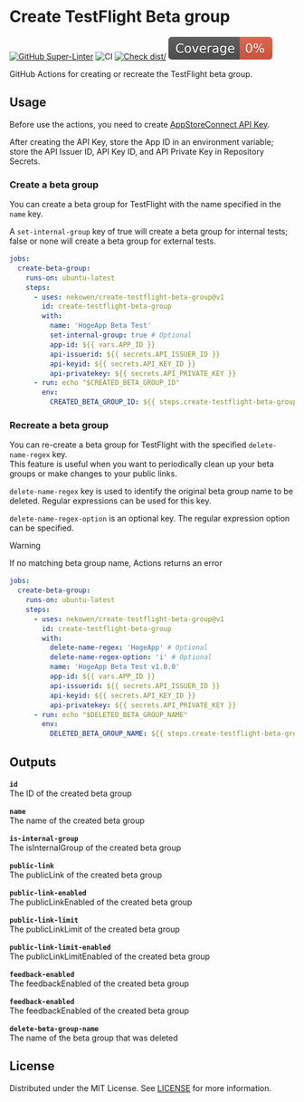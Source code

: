 # Create TestFlight Beta group

[![GitHub Super-Linter](https://github.com/actions/typescript-action/actions/workflows/linter.yml/badge.svg)](https://github.com/super-linter/super-linter)
![CI](https://github.com/actions/typescript-action/actions/workflows/ci.yml/badge.svg)
[![Check dist/](https://github.com/actions/typescript-action/actions/workflows/check-dist.yml/badge.svg)](https://github.com/actions/typescript-action/actions/workflows/check-dist.yml)
[![Coverage](./badges/coverage.svg)](./badges/coverage.svg)

GitHub Actions for creating or recreate the TestFlight beta group.

## Usage

Before use the actions, you need to create [AppStoreConnect API Key](https://appstoreconnect.apple.com/access/api).

After creating the API Key, store the App ID in an environment variable;  
store the API Issuer ID, API Key ID, and API Private Key in Repository Secrets.

### Create a beta group

You can create a beta group for TestFlight with the name specified in the `name` key.

A `set-internal-group` key of true will create a beta group for internal tests; false or none will create a beta group for external tests.

```yaml
jobs:
  create-beta-group:
    runs-on: ubuntu-latest
    steps:
      - uses: nekowen/create-testflight-beta-group@v1
        id: create-testflight-beta-group
        with:
          name: 'HogeApp Beta Test'
          set-internal-group: true # Optional
          app-id: ${{ vars.APP_ID }}
          api-issuerid: ${{ secrets.API_ISSUER_ID }}
          api-keyid: ${{ secrets.API_KEY_ID }}
          api-privatekey: ${{ secrets.API_PRIVATE_KEY }}
      - run: echo "$CREATED_BETA_GROUP_ID"
        env:
          CREATED_BETA_GROUP_ID: ${{ steps.create-testflight-beta-group.outputs.id }}
```

### Recreate a beta group

You can re-create a beta group for TestFlight with the specified `delete-name-regex` key.  
This feature is useful when you want to periodically clean up your beta groups or make changes to your public links.

`delete-name-regex` key is used to identify the original beta group name to be deleted. Regular expressions can be used for this key.

`delete-name-regex-option` is an optional key. The regular expression option can be specified.

> [!WARNING]
> If no matching beta group name, Actions returns an error

```yaml
jobs:
  create-beta-group:
    runs-on: ubuntu-latest
    steps:
      - uses: nekowen/create-testflight-beta-group@v1
        id: create-testflight-beta-group
        with:
          delete-name-regex: 'HogeApp' # Optional
          delete-name-regex-option: 'i' # Optional
          name: 'HogeApp Beta Test v1.0.0'
          app-id: ${{ vars.APP_ID }}
          api-issuerid: ${{ secrets.API_ISSUER_ID }}
          api-keyid: ${{ secrets.API_KEY_ID }}
          api-privatekey: ${{ secrets.API_PRIVATE_KEY }}
      - run: echo "$DELETED_BETA_GROUP_NAME"
        env:
          DELETED_BETA_GROUP_NAME: ${{ steps.create-testflight-beta-group.outputs.deleted-beta-group-name }}
```

## Outputs

**`id`**  
The ID of the created beta group

**`name`**  
The name of the created beta group

**`is-internal-group`**  
The isInternalGroup of the created beta group

**`public-link`**  
The publicLink of the created beta group

**`public-link-enabled`**  
The publicLinkEnabled of the created beta group

**`public-link-limit`**  
The publicLinkLimit of the created beta group

**`public-link-limit-enabled`**  
The publicLinkLimitEnabled of the created beta group

**`feedback-enabled`**  
The feedbackEnabled of the created beta group

**`feedback-enabled`**  
The feedbackEnabled of the created beta group

**`delete-beta-group-name`**  
The name of the beta group that was deleted

## License

Distributed under the MIT License. See [LICENSE](https://github.com/nekowen/StructCopyMacro/blob/main/LICENSE) for more information.
